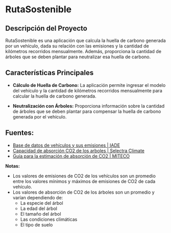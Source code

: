 # RutaSostenible

## Descripción del Proyecto

RutaSostenible es una aplicación que calcula la huella de carbono generada por un vehículo, dada su relación con las emisiones y la cantidad de kilómetros recorridos mensualmente. Además, proporciona la cantidad de árboles que se deben plantar para neutralizar esa huella de carbono.

## Características Principales

- **Cálculo de Huella de Carbono:** La aplicación permite ingresar el modelo del vehículo y la cantidad de kilómetros recorridos mensualmente para calcular la huella de carbono generada.

- **Neutralización con Árboles:** Proporciona información sobre la cantidad de árboles que se deben plantar para compensar la huella de carbono generada por el vehículo.

## Fuentes:
- [Base de datos de vehículos y sus emisiones | IADE](https://coches.idae.es/base-datos/marca-y-modelo)
- [Capacidad de absorción CO2 de los arboles | Selectra Climate](https://climate.selectra.com/es/actualidad/co2-arbol)
- [Guía para la estimación de absorción de CO2 | MITECO](https://www.miteco.gob.es/content/dam/miteco/es/cambio-climatico/temas/mitigacion-politicas-y-medidas/guiapa_tcm30-479094.pdf)

**Notas:**
- Los valores de emisiones de CO2 de los vehículos son un promedio entre los valores mínimos y máximos de emisiones de CO2 de cada vehículo.
- Los valores de absorción de CO2 de los árboles son un promedio y varían dependiendo de:
  - La especie del árbol
  - La edad del árbol
  - El tamaño del árbol
  - Las condiciones climáticas
  - El tipo de suelo
